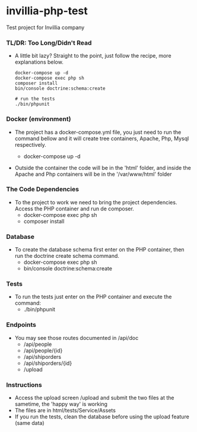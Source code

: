 # invillia-php-test
Test project for Invillia company

### TL/DR: Too Long/Didn't Read
  - A little bit lazy? Straight to the point, just follow the recipe, more explanations below.

        docker-compose up -d
        docker-compose exec php sh
        composer install
        bin/console doctrine:schema:create

        # run the tests
        ./bin/phpunit

### Docker (environment)

- The project has a docker-compose.yml file, you just need to run the command bellow and it will create tree containers, Apache, Php, Mysql respectively.
  - docker-compose up -d

- Outside the container the code will be in the 'html' folder, and inside the Apache and Php containers will be in the '/var/www/html' folder

### The Code Dependencies

- To the project to work we need to bring the project dependencies. Access the PHP container and run de composer.
  - docker-compose exec php sh
  - composer install

### Database

- To create the database schema first enter on the PHP container, then run the doctrine create schema command.
  - docker-compose exec php sh
  - bin/console doctrine:schema:create

### Tests
  - To run the tests just enter on the PHP container and execute the command:
      - ./bin/phpunit

### Endpoints
  - You may see those routes documented in /api/doc
    - /api/people
    - /api/people/{id}
    - /api/shiporders
    - /api/shiporders/{id}
    - /upload

### Instructions
  - Access the upload screen /upload and submit the two files at the sametime, the 'happy way' is working
  - The files are in html/tests/Service/Assets
  - If you run the tests, clean the database before using the upload feature (same data)